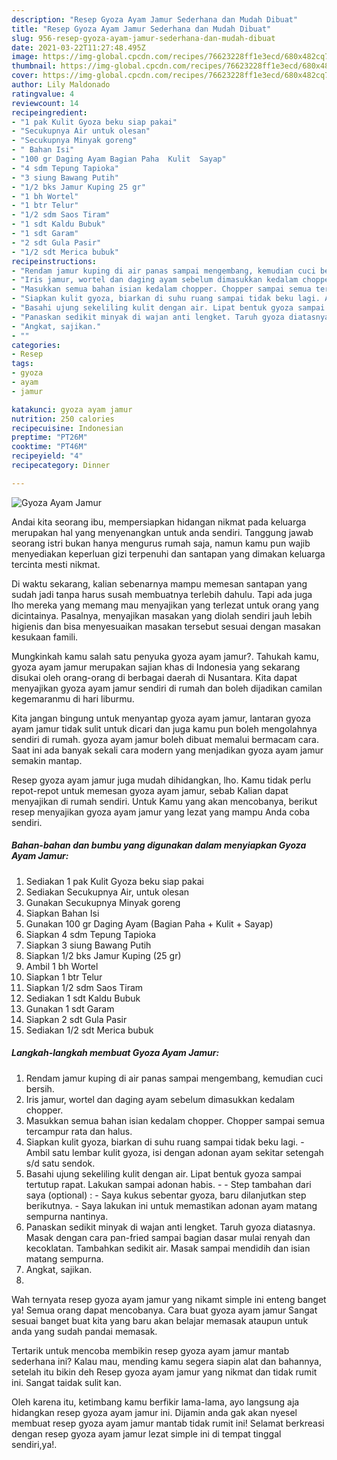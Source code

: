 ```yaml
---
description: "Resep Gyoza Ayam Jamur Sederhana dan Mudah Dibuat"
title: "Resep Gyoza Ayam Jamur Sederhana dan Mudah Dibuat"
slug: 956-resep-gyoza-ayam-jamur-sederhana-dan-mudah-dibuat
date: 2021-03-22T11:27:48.495Z
image: https://img-global.cpcdn.com/recipes/76623228ff1e3ecd/680x482cq70/gyoza-ayam-jamur-foto-resep-utama.jpg
thumbnail: https://img-global.cpcdn.com/recipes/76623228ff1e3ecd/680x482cq70/gyoza-ayam-jamur-foto-resep-utama.jpg
cover: https://img-global.cpcdn.com/recipes/76623228ff1e3ecd/680x482cq70/gyoza-ayam-jamur-foto-resep-utama.jpg
author: Lily Maldonado
ratingvalue: 4
reviewcount: 14
recipeingredient:
- "1 pak Kulit Gyoza beku siap pakai"
- "Secukupnya Air untuk olesan"
- "Secukupnya Minyak goreng"
- " Bahan Isi"
- "100 gr Daging Ayam Bagian Paha  Kulit  Sayap"
- "4 sdm Tepung Tapioka"
- "3 siung Bawang Putih"
- "1/2 bks Jamur Kuping 25 gr"
- "1 bh Wortel"
- "1 btr Telur"
- "1/2 sdm Saos Tiram"
- "1 sdt Kaldu Bubuk"
- "1 sdt Garam"
- "2 sdt Gula Pasir"
- "1/2 sdt Merica bubuk"
recipeinstructions:
- "Rendam jamur kuping di air panas sampai mengembang, kemudian cuci bersih."
- "Iris jamur, wortel dan daging ayam sebelum dimasukkan kedalam chopper."
- "Masukkan semua bahan isian kedalam chopper. Chopper sampai semua tercampur rata dan halus."
- "Siapkan kulit gyoza, biarkan di suhu ruang sampai tidak beku lagi. Ambil satu lembar kulit gyoza, isi dengan adonan ayam sekitar setengah s/d satu sendok."
- "Basahi ujung sekeliling kulit dengan air. Lipat bentuk gyoza sampai tertutup rapat. Lakukan sampai adonan habis.  Step tambahan dari saya (optional) : Saya kukus sebentar gyoza, baru dilanjutkan step berikutnya. Saya lakukan ini untuk memastikan adonan ayam matang sempurna nantinya."
- "Panaskan sedikit minyak di wajan anti lengket. Taruh gyoza diatasnya. Masak dengan cara pan-fried sampai bagian dasar mulai renyah dan kecoklatan. Tambahkan sedikit air. Masak sampai mendidih dan isian matang sempurna."
- "Angkat, sajikan."
- ""
categories:
- Resep
tags:
- gyoza
- ayam
- jamur

katakunci: gyoza ayam jamur 
nutrition: 250 calories
recipecuisine: Indonesian
preptime: "PT26M"
cooktime: "PT46M"
recipeyield: "4"
recipecategory: Dinner

---
```



![Gyoza Ayam Jamur](https://img-global.cpcdn.com/recipes/76623228ff1e3ecd/680x482cq70/gyoza-ayam-jamur-foto-resep-utama.jpg)

Andai kita seorang ibu, mempersiapkan hidangan nikmat pada keluarga merupakan hal yang menyenangkan untuk anda sendiri. Tanggung jawab seorang istri bukan hanya mengurus rumah saja, namun kamu pun wajib menyediakan keperluan gizi terpenuhi dan santapan yang dimakan keluarga tercinta mesti nikmat.

Di waktu  sekarang, kalian sebenarnya mampu memesan santapan yang sudah jadi tanpa harus susah membuatnya terlebih dahulu. Tapi ada juga lho mereka yang memang mau menyajikan yang terlezat untuk orang yang dicintainya. Pasalnya, menyajikan masakan yang diolah sendiri jauh lebih higienis dan bisa menyesuaikan masakan tersebut sesuai dengan masakan kesukaan famili. 



Mungkinkah kamu salah satu penyuka gyoza ayam jamur?. Tahukah kamu, gyoza ayam jamur merupakan sajian khas di Indonesia yang sekarang disukai oleh orang-orang di berbagai daerah di Nusantara. Kita dapat menyajikan gyoza ayam jamur sendiri di rumah dan boleh dijadikan camilan kegemaranmu di hari liburmu.

Kita jangan bingung untuk menyantap gyoza ayam jamur, lantaran gyoza ayam jamur tidak sulit untuk dicari dan juga kamu pun boleh mengolahnya sendiri di rumah. gyoza ayam jamur boleh dibuat memalui bermacam cara. Saat ini ada banyak sekali cara modern yang menjadikan gyoza ayam jamur semakin mantap.

Resep gyoza ayam jamur juga mudah dihidangkan, lho. Kamu tidak perlu repot-repot untuk memesan gyoza ayam jamur, sebab Kalian dapat menyajikan di rumah sendiri. Untuk Kamu yang akan mencobanya, berikut resep menyajikan gyoza ayam jamur yang lezat yang mampu Anda coba sendiri.

<!--inarticleads1-->

##### Bahan-bahan dan bumbu yang digunakan dalam menyiapkan Gyoza Ayam Jamur:

1. Sediakan 1 pak Kulit Gyoza beku siap pakai
1. Sediakan Secukupnya Air, untuk olesan
1. Gunakan Secukupnya Minyak goreng
1. Siapkan  Bahan Isi
1. Gunakan 100 gr Daging Ayam (Bagian Paha + Kulit + Sayap)
1. Siapkan 4 sdm Tepung Tapioka
1. Siapkan 3 siung Bawang Putih
1. Siapkan 1/2 bks Jamur Kuping (25 gr)
1. Ambil 1 bh Wortel
1. Siapkan 1 btr Telur
1. Siapkan 1/2 sdm Saos Tiram
1. Sediakan 1 sdt Kaldu Bubuk
1. Gunakan 1 sdt Garam
1. Siapkan 2 sdt Gula Pasir
1. Sediakan 1/2 sdt Merica bubuk




<!--inarticleads2-->

##### Langkah-langkah membuat Gyoza Ayam Jamur:

1. Rendam jamur kuping di air panas sampai mengembang, kemudian cuci bersih.
1. Iris jamur, wortel dan daging ayam sebelum dimasukkan kedalam chopper.
1. Masukkan semua bahan isian kedalam chopper. Chopper sampai semua tercampur rata dan halus.
1. Siapkan kulit gyoza, biarkan di suhu ruang sampai tidak beku lagi. - Ambil satu lembar kulit gyoza, isi dengan adonan ayam sekitar setengah s/d satu sendok.
1. Basahi ujung sekeliling kulit dengan air. Lipat bentuk gyoza sampai tertutup rapat. Lakukan sampai adonan habis. -  - Step tambahan dari saya (optional) : - Saya kukus sebentar gyoza, baru dilanjutkan step berikutnya. - Saya lakukan ini untuk memastikan adonan ayam matang sempurna nantinya.
1. Panaskan sedikit minyak di wajan anti lengket. Taruh gyoza diatasnya. Masak dengan cara pan-fried sampai bagian dasar mulai renyah dan kecoklatan. Tambahkan sedikit air. Masak sampai mendidih dan isian matang sempurna.
1. Angkat, sajikan.
1. 




Wah ternyata resep gyoza ayam jamur yang nikamt simple ini enteng banget ya! Semua orang dapat mencobanya. Cara buat gyoza ayam jamur Sangat sesuai banget buat kita yang baru akan belajar memasak ataupun untuk anda yang sudah pandai memasak.

Tertarik untuk mencoba membikin resep gyoza ayam jamur mantab sederhana ini? Kalau mau, mending kamu segera siapin alat dan bahannya, setelah itu bikin deh Resep gyoza ayam jamur yang nikmat dan tidak rumit ini. Sangat taidak sulit kan. 

Oleh karena itu, ketimbang kamu berfikir lama-lama, ayo langsung aja hidangkan resep gyoza ayam jamur ini. Dijamin anda gak akan nyesel membuat resep gyoza ayam jamur mantab tidak rumit ini! Selamat berkreasi dengan resep gyoza ayam jamur lezat simple ini di tempat tinggal sendiri,ya!.

